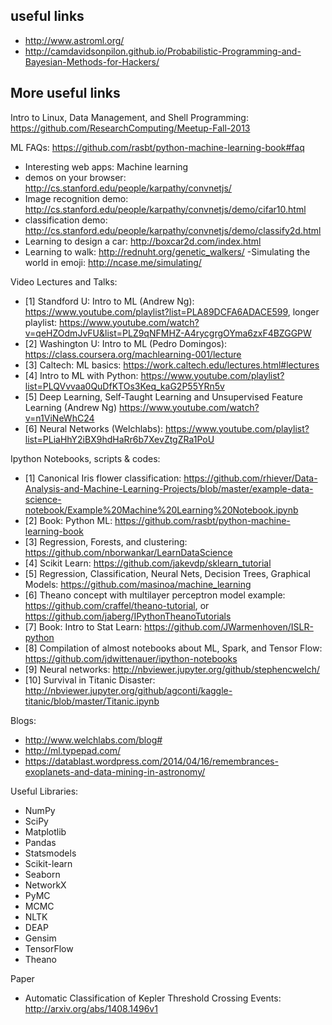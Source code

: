 useful links
---
- http://www.astroml.org/
- http://camdavidsonpilon.github.io/Probabilistic-Programming-and-Bayesian-Methods-for-Hackers/

More useful links
---
Intro to Linux, Data Management, and Shell Programming: https://github.com/ResearchComputing/Meetup-Fall-2013

ML FAQs:
https://github.com/rasbt/python-machine-learning-book#faq

- Interesting web apps: Machine learning 
- demos on your browser: http://cs.stanford.edu/people/karpathy/convnetjs/
- Image recognition demo: http://cs.stanford.edu/people/karpathy/convnetjs/demo/cifar10.html
- classification demo: http://cs.stanford.edu/people/karpathy/convnetjs/demo/classify2d.html
- Learning to design a car: http://boxcar2d.com/index.html
- Learning to walk: http://rednuht.org/genetic_walkers/
-Simulating the world in emoji: http://ncase.me/simulating/

 Video Lectures and Talks: 
- [1]  Standford U: Intro to ML (Andrew Ng): https://www.youtube.com/playlist?list=PLA89DCFA6ADACE599,
longer playlist: https://www.youtube.com/watch?v=qeHZOdmJvFU&list=PLZ9qNFMHZ-A4rycgrgOYma6zxF4BZGGPW
- [2] Washington U: Intro to ML (Pedro Domingos): https://class.coursera.org/machlearning-001/lecture 
- [3] Caltech: ML basics: https://work.caltech.edu/lectures.html#lectures 
- [4] Intro to ML with Python: https://www.youtube.com/playlist?list=PLQVvvaa0QuDfKTOs3Keq_kaG2P55YRn5v
- [5] Deep Learning, Self-Taught Learning and Unsupervised Feature Learning (Andrew Ng) https://www.youtube.com/watch?v=n1ViNeWhC24 
- [6] Neural Networks (Welchlabs): https://www.youtube.com/playlist?list=PLiaHhY2iBX9hdHaRr6b7XevZtgZRa1PoU

Ipython Notebooks, scripts & codes:
- [1] Canonical Iris flower classification: https://github.com/rhiever/Data-Analysis-and-Machine-Learning-Projects/blob/master/example-data-science-notebook/Example%20Machine%20Learning%20Notebook.ipynb
- [2] Book: Python ML: https://github.com/rasbt/python-machine-learning-book
- [3] Regression, Forests, and clustering: https://github.com/nborwankar/LearnDataScience
- [4] Scikit Learn: https://github.com/jakevdp/sklearn_tutorial
- [5] Regression, Classification, Neural Nets, Decision Trees, Graphical Models: https://github.com/masinoa/machine_learning
- [6] Theano concept with multilayer perceptron model example: https://github.com/craffel/theano-tutorial, or https://github.com/jaberg/IPythonTheanoTutorials
- [7]  Book: Intro to Stat Learn: https://github.com/JWarmenhoven/ISLR-python
- [8] Compilation of almost notebooks about ML, Spark, and Tensor Flow: https://github.com/jdwittenauer/ipython-notebooks 
- [9] Neural networks: http://nbviewer.jupyter.org/github/stephencwelch/
- [10] Survival in Titanic Disaster: http://nbviewer.jupyter.org/github/agconti/kaggle-titanic/blob/master/Titanic.ipynb

Blogs:
- http://www.welchlabs.com/blog# 
- http://ml.typepad.com/
- https://datablast.wordpress.com/2014/04/16/remembrances-exoplanets-and-data-mining-in-astronomy/

Useful Libraries:
- NumPy
- SciPy
- Matplotlib
- Pandas
- Statsmodels
- Scikit-learn
- Seaborn
- NetworkX
- PyMC
- MCMC
- NLTK
- DEAP
- Gensim 
- TensorFlow
- Theano

Paper
- Automatic Classification of Kepler Threshold Crossing Events: 
http://arxiv.org/abs/1408.1496v1
